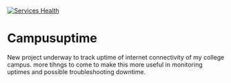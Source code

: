 [![Services Health](https://pweg1967ustd.montastic.io/badge)](https://pweg1967ustd.montastic.io)
# Campusuptime
New project underway to track uptime of internet connectivity of my college campus. more tihngs to come to make this more useful in monitoring uptimes and possible troubleshooting downtime.

